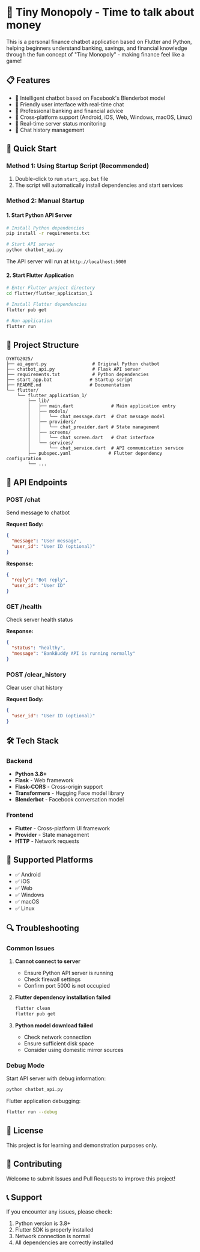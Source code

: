 # 🎯 Tiny Monopoly - Time to talk about money

This is a personal finance chatbot application based on Flutter and Python, helping beginners understand banking, savings, and financial knowledge through the fun concept of "Tiny Monopoly" - making finance feel like a game!

## 📋 Features

- 🤖 Intelligent chatbot based on Facebook's Blenderbot model
- 💬 Friendly user interface with real-time chat
- 🏦 Professional banking and financial advice
- 📱 Cross-platform support (Android, iOS, Web, Windows, macOS, Linux)
- 🔄 Real-time server status monitoring
- 📝 Chat history management

## 🚀 Quick Start

### Method 1: Using Startup Script (Recommended)

1. Double-click to run `start_app.bat` file
2. The script will automatically install dependencies and start services

### Method 2: Manual Startup

#### 1. Start Python API Server

```bash
# Install Python dependencies
pip install -r requirements.txt

# Start API server
python chatbot_api.py
```

The API server will run at `http://localhost:5000`

#### 2. Start Flutter Application

```bash
# Enter Flutter project directory
cd flutter/flutter_application_1

# Install Flutter dependencies
flutter pub get

# Run application
flutter run
```

## 📁 Project Structure

```
DYHTG2025/
├── ai_agent.py                 # Original Python chatbot
├── chatbot_api.py              # Flask API server
├── requirements.txt            # Python dependencies
├── start_app.bat              # Startup script
├── README.md                  # Documentation
└── flutter/
    └── flutter_application_1/
        ├── lib/
        │   ├── main.dart              # Main application entry
        │   ├── models/
        │   │   └── chat_message.dart  # Chat message model
        │   ├── providers/
        │   │   └── chat_provider.dart # State management
        │   ├── screens/
        │   │   └── chat_screen.dart   # Chat interface
        │   └── services/
        │       └── chat_service.dart  # API communication service
        ├── pubspec.yaml              # Flutter dependency configuration
        └── ...
```

## 🔧 API Endpoints

### POST /chat
Send message to chatbot

**Request Body:**
```json
{
  "message": "User message",
  "user_id": "User ID (optional)"
}
```

**Response:**
```json
{
  "reply": "Bot reply",
  "user_id": "User ID"
}
```

### GET /health
Check server health status

**Response:**
```json
{
  "status": "healthy",
  "message": "BankBuddy API is running normally"
}
```

### POST /clear_history
Clear user chat history

**Request Body:**
```json
{
  "user_id": "User ID (optional)"
}
```

## 🛠️ Tech Stack

### Backend
- **Python 3.8+**
- **Flask** - Web framework
- **Flask-CORS** - Cross-origin support
- **Transformers** - Hugging Face model library
- **Blenderbot** - Facebook conversation model

### Frontend
- **Flutter** - Cross-platform UI framework
- **Provider** - State management
- **HTTP** - Network requests

## 📱 Supported Platforms

- ✅ Android
- ✅ iOS
- ✅ Web
- ✅ Windows
- ✅ macOS
- ✅ Linux

## 🔍 Troubleshooting

### Common Issues

1. **Cannot connect to server**
   - Ensure Python API server is running
   - Check firewall settings
   - Confirm port 5000 is not occupied

2. **Flutter dependency installation failed**
   ```bash
   flutter clean
   flutter pub get
   ```

3. **Python model download failed**
   - Check network connection
   - Ensure sufficient disk space
   - Consider using domestic mirror sources

### Debug Mode

Start API server with debug information:
```bash
python chatbot_api.py
```

Flutter application debugging:
```bash
flutter run --debug
```

## 📄 License

This project is for learning and demonstration purposes only.

## 🤝 Contributing

Welcome to submit Issues and Pull Requests to improve this project!

## 📞 Support

If you encounter any issues, please check:
1. Python version is 3.8+
2. Flutter SDK is properly installed
3. Network connection is normal
4. All dependencies are correctly installed
